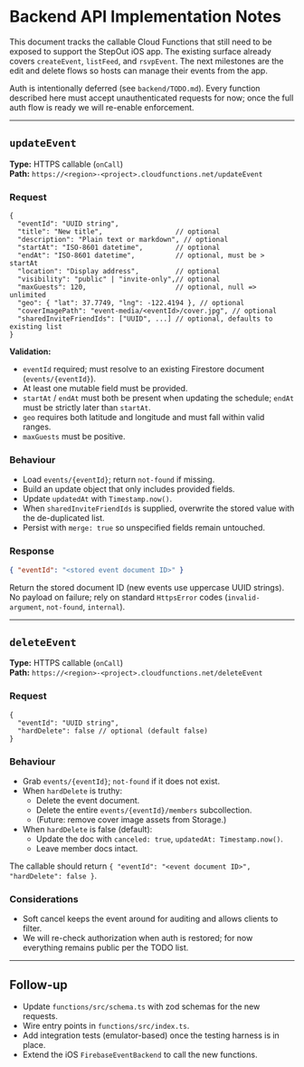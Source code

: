 # Backend API Implementation Notes

This document tracks the callable Cloud Functions that still need to be exposed
to support the StepOut iOS app. The existing surface already covers
`createEvent`, `listFeed`, and `rsvpEvent`. The next milestones are the edit and
delete flows so hosts can manage their events from the app.

Auth is intentionally deferred (see `backend/TODO.md`). Every function described
here must accept unauthenticated requests for now; once the full auth flow is
ready we will re-enable enforcement.

---

## `updateEvent`

**Type:** HTTPS callable (`onCall`)  
**Path:** `https://<region>-<project>.cloudfunctions.net/updateEvent`

### Request

```jsonc
{
  "eventId": "UUID string",
  "title": "New title",                  // optional
  "description": "Plain text or markdown", // optional
  "startAt": "ISO-8601 datetime",        // optional
  "endAt": "ISO-8601 datetime",          // optional, must be > startAt
  "location": "Display address",         // optional
  "visibility": "public" | "invite-only",// optional
  "maxGuests": 120,                      // optional, null => unlimited
  "geo": { "lat": 37.7749, "lng": -122.4194 }, // optional
  "coverImagePath": "event-media/<eventId>/cover.jpg", // optional
  "sharedInviteFriendIds": ["UUID", ...] // optional, defaults to existing list
}
```

**Validation:**
- `eventId` required; must resolve to an existing Firestore document
  (`events/{eventId}`).
- At least one mutable field must be provided.
- `startAt` / `endAt` must both be present when updating the schedule; `endAt`
  must be strictly later than `startAt`.
- `geo` requires both latitude and longitude and must fall within valid ranges.
- `maxGuests` must be positive.

### Behaviour
- Load `events/{eventId}`; return `not-found` if missing.
- Build an update object that only includes provided fields.
- Update `updatedAt` with `Timestamp.now()`.
- When `sharedInviteFriendIds` is supplied, overwrite the stored value with the
  de-duplicated list.
- Persist with `merge: true` so unspecified fields remain untouched.

### Response

```json
{ "eventId": "<stored event document ID>" }
```

Return the stored document ID (new events use uppercase UUID strings). No payload on failure; rely on
standard `HttpsError` codes (`invalid-argument`, `not-found`, `internal`).

---

## `deleteEvent`

**Type:** HTTPS callable (`onCall`)  
**Path:** `https://<region>-<project>.cloudfunctions.net/deleteEvent`

### Request

```jsonc
{
  "eventId": "UUID string",
  "hardDelete": false // optional (default false)
}
```

### Behaviour

- Grab `events/{eventId}`; `not-found` if it does not exist.
- When `hardDelete` is truthy:
  - Delete the event document.
  - Delete the entire `events/{eventId}/members` subcollection.
  - (Future: remove cover image assets from Storage.)
- When `hardDelete` is false (default):
  - Update the doc with `canceled: true`, `updatedAt: Timestamp.now()`.
  - Leave member docs intact.

The callable should return `{ "eventId": "<event document ID>", "hardDelete": false }`.

### Considerations

- Soft cancel keeps the event around for auditing and allows clients to filter.
- We will re-check authorization when auth is restored; for now everything
  remains public per the TODO list.

---

## Follow-up

- Update `functions/src/schema.ts` with zod schemas for the new requests.
- Wire entry points in `functions/src/index.ts`.
- Add integration tests (emulator-based) once the testing harness is in place.
- Extend the iOS `FirebaseEventBackend` to call the new functions.
